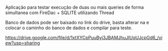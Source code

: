 Aplicação para testar execução de duas ou mais queries de forma simultanea com FireDac + SQLITE utilizando Thread

Banco de dados pode ser baixado no link do drive, basta alterar na e colocar o caminho do banco de dados e compilar para teste.

https://drive.google.com/file/d/1xtXYCpPuuByj3JBAMJhuJIUqUJcpGd6_/view?usp=sharing
